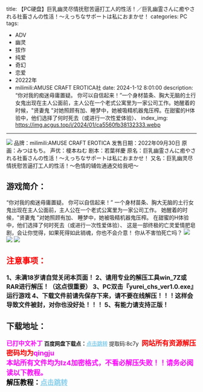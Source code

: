 title: 【PC硬盘】巨乳幽灵尽情抚慰苦逼打工人的性活！／巨乳幽霊さんに癒やされる社畜さんの性活！～えっちなサポートは私におまかせ！
categories: PC
tags:
- ADV
- 幽灵
- 拔作
- 纯爱
- 奇幻
- 恋爱
- 20222年
- milimili:AMUSE CRAFT EROTICA社
date: 2024-1-12 8:01:00
description: “你对我的痴迷毋庸置疑。 你可以自信起来！”一个身材苗条、胸大无脑的土行女鬼出现在主人公面前，主人公在一个老式公寓里为一家公司工作。她醒着的时候，"贤妻鬼 "对她照顾有加、睡梦中，她被吸精机器鬼压榨。在甜蜜的H体验中，他们选择了何时死去（或进行一次性爱体验）、
index_img: https://img.acgus.top/i/2024/01/ca5560fb38132333.webp
---
![](https://img.acgus.top/i/2024/01/ca5560fb38132333.webp)
品牌：milimili:AMUSE CRAFT EROTICA
发售日期：2022年09月30日
原画：みつはもち。
声优：榎本ねむ
剧本：若葉祥慶
原名：巨乳幽霊さんに癒やされる社畜さんの性活！～えっちなサポートは私におまかせ！
又名：巨乳幽灵尽情抚慰苦逼打工人的性活！～色情的辅佐通通交给我吧～

## 游戏简介：
“你对我的痴迷毋庸置疑。 你可以自信起来！”
一个身材苗条、胸大无脑的土行女鬼出现在主人公面前，主人公在一个老式公寓里为一家公司工作。
她醒着的时候，"贤妻鬼 "对她照顾有加、
睡梦中，她被吸精机器鬼压榨。
在甜蜜的H体验中，他们选择了何时死去（或进行一次性爱体验）、
这是一部终极的亡灵爱情肥皂剧，会让你觉得，如果死得如此销魂，你也不会介意！
你从不害怕死亡吗？
![](https://img.acgus.top/i/2024/01/c04edbfb99132340.webp)
![](https://img.acgus.top/i/2024/01/7f4ff26101132337.webp)
![](https://img.acgus.top/i/2024/01/0228e4531f132335.webp)





## <font color=#FF0000 >注意事项：</font>
<font size=3><b>1、未满18岁请自觉关闭本页面！
2、请用专业的解压工具win_7Z或RAR进行解压！（这点很重要）
3、PC双击『yurei_chs_ver1.0.exe』运行游戏
4、下载文件前请先保存下来，请不要在线解压！！！这样会导致文件被封，对你也没好处！！！
5、有能力请支持正版！</b></font>

## 下载地址：
<font color=#FF00FF size=3><b>已打中文补丁</b></font>
<b>百度网盘下载点：</b><a href="https://pan.baidu.com/s/1rt-svd_3gQA5LU4bWf279Q?pwd=8c7y" style="color: #87CEEB;"><b>点击跳转</b></a> 提取码:8c7y
<a style="padding: 0" href="https://post.qingju.org/AD/"><img style="max-width:100%" src="https://img.acgus.top/i/2024/07/478f689b8021d8d499ab43d21acf137a.gif" alt=""></a>
<b><font color=#FF0000 size=4>网站所有资源解压密码均为</b></font><b><font color=#FF00FF size=4>qingju</font><font color=#FF0000 ></font></b><br><b><font color=#FF00FF size=4>本站所有文件均为lz4加密格式，不看必解压失败！！请务必阅读以下教程。</b></font><br><b><font color=#000 size=4>解压教程：</b><a href="https://post.qingju.org/tutorial/000/" style="color: #87CEEB;"><b>点击跳转</b></a>